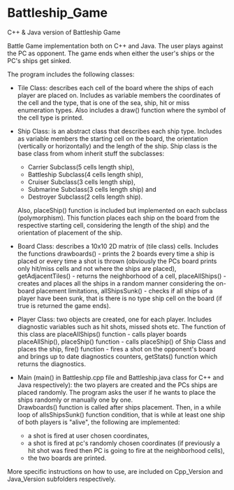 # Battleship_Game
C++ &amp; Java version of Battleship Game

Battle Game implementation both on C++ and Java. The user plays against the PC as opponent. The game ends when either the user's ships or the PC's ships get sinked. 

The program includes the following classes:

  - Tile Class: describes each cell of the board where the ships of each player are placed on. Includes as variable members the                   coordinates of the cell and the type, that is one of the sea, ship, hit or miss enumeration types. Also includes a draw() function where the symbol of the cell type is printed.
  
  - Ship Class: is an abstract class that describes each ship type. Includes as variable members the starting cell on the board, the orientation (vertically or horizontally) and the length of the ship. Ship class is the base class from whom inherit stuff the subclasses:
      - Carrier Subclass(5 cells length ship), 
      - Battleship Subclass(4 cells length ship), 
      - Cruiser Subclass(3 cells length ship), 
      - Submarine Subclass(3 cells length ship) and 
      - Destroyer Subclass(2 cells length ship). 
      
      Also, placeShip() function is included but implemented on each subclass (polymorphism). This function places each ship on the board from the respective starting cell, considering the length of the ship) and the orientation of placement of the ship. 
  
  - Board Class: describes a 10x10 2D matrix of (tile class) cells. Includes the functions drawboards() - prints the 2 boards every time a ship is placed or every time a shot is thrown (obviously the PCs board prints only hit/miss cells and not where the ships are placed), getAdjacentTiles() - returns the neighborhood of a cell, placeAllShips() - creates and places all the ships in a random manner considering the on-board placement limitations, allShipsSunk() - checks if all ships of a player have been sunk, that is there is no type ship cell on the board (if true is returned the game ends). 
  
  - Player Class: two objects are created, one for each player. Includes diagnostic variables such as hit shots, missed shots etc. The function of this class are placeAllShips() function - calls player boards placeAllShip(), placeShip() function - calls placeShip() of Ship Class and places the ship, fire() function - fires a shot on the opponent's board and brings up to date diagnostics counters, getStats() function which returns the diagnostics.
  
  - Main (main() in Battleship.cpp file and Battleship.java class for C++ and Java respectively): the two players are created and the PCs ships are placed randomly. The program asks the user if he wants to place the ships randomly or manually one by one.  
Drawboards() function is called after ships placement. Then, in a while loop of allsShipsSunk() function condition, that is while at least one ship of both players is "alive", the following are implemented: 
      - a shot is fired at user chosen coordinates,
      - a shot is fired at pc's randomly chosen coordinates (if previously a hit shot was fired then PC is going to fire at the neighborhood cells),
      - the two boards are printed.
  
  More specific instructions on how to use, are included on Cpp_Version and Java_Version subfolders respectively. 
  
  
  
  
  
